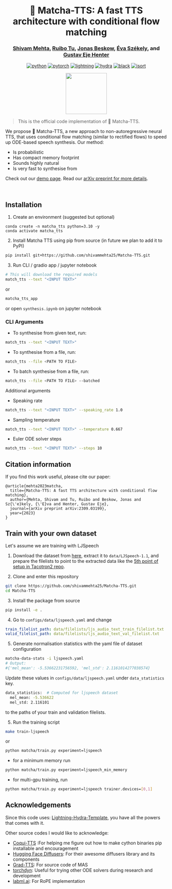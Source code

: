 <div align="center">

# 🍵 Matcha-TTS: A fast TTS architecture with conditional flow matching

### [Shivam Mehta](https://www.kth.se/profile/smehta), [Ruibo Tu](https://www.kth.se/profile/ruibo), [Jonas Beskow](https://www.kth.se/profile/beskow), [Éva Székely](https://www.kth.se/profile/szekely), and [Gustav Eje Henter](https://people.kth.se/~ghe/)

[![python](https://img.shields.io/badge/-Python_3.10-blue?logo=python&logoColor=white)](https://www.python.org/downloads/release/python-3100/)
[![pytorch](https://img.shields.io/badge/PyTorch_2.0+-ee4c2c?logo=pytorch&logoColor=white)](https://pytorch.org/get-started/locally/)
[![lightning](https://img.shields.io/badge/-Lightning_2.0+-792ee5?logo=pytorchlightning&logoColor=white)](https://pytorchlightning.ai/)
[![hydra](https://img.shields.io/badge/Config-Hydra_1.3-89b8cd)](https://hydra.cc/)
[![black](https://img.shields.io/badge/Code%20Style-Black-black.svg?labelColor=gray)](https://black.readthedocs.io/en/stable/)
[![isort](https://img.shields.io/badge/%20imports-isort-%231674b1?style=flat&labelColor=ef8336)](https://pycqa.github.io/isort/)

<p style="text-align: center;">
  <img src="https://shivammehta25.github.io/Matcha-TTS/images/logo.png" height="128"/>
</p>

</div>

> This is the official code implementation of 🍵 Matcha-TTS.

We propose 🍵 Matcha-TTS, a new approach to non-autoregressive neural TTS, that uses conditional flow matching (similar to rectified flows) to speed up ODE-based speech synthesis. Our method:

- Is probabilistic
- Has compact memory footprint
- Sounds highly natural
- Is very fast to synthesise from

Check out our [demo page](https://shivammehta25.github.io/Matcha-TTS). Read our [arXiv preprint for more details](https://arxiv.org/abs/2309.03199).

<br>

## Installation

1. Create an environment (suggested but optional)

```
conda create -n matcha_tts python=3.10 -y
conda activate matcha_tts
```

2. Install Matcha TTS using pip from source
   (in future we plan to add it to PyPI)

```bash
pip install git+https://github.com/shivammehta25/Matcha-TTS.git
```

3. Run CLI / gradio app / jupyter notebook

```bash
# This will download the required models
match_tts --text "<INPUT TEXT>"
```

or

```bash
matcha_tts_app
```

or open `synthesis.ipynb` on jupyter notebook

### CLI Arguments

- To synthesise from given text, run:

```bash
match_tts --text "<INPUT TEXT>"
```

- To synthesise from a file, run:

```bash
match_tts --file <PATH TO FILE>
```

- To batch synthesise from a file, run:

```bash
match_tts --file <PATH TO FILE> --batched
```

Additional arguments

- Speaking rate

```bash
match_tts --text "<INPUT TEXT>" --speaking_rate 1.0
```

- Sampling temperature

```bash
match_tts --text "<INPUT TEXT>" --temperature 0.667
```

- Euler ODE solver steps

```bash
match_tts --text "<INPUT TEXT>" --steps 10
```

## Citation information

If you find this work useful, please cite our paper:

```text
@article{mehta2023matcha,
  title={Matcha-TTS: A fast TTS architecture with conditional flow matching},
  author={Mehta, Shivam and Tu, Ruibo and Beskow, Jonas and Sz{\'e}kely, {\'E}va and Henter, Gustav Eje},
  journal={arXiv preprint arXiv:2309.03199},
  year={2023}
}
```

## Train with your own dataset

Let's assume we are training with LJSpeech

1. Download the dataset from [here](https://keithito.com/LJ-Speech-Dataset/), extract it to `data/LJSpeech-1.1`, and prepare the filelists to point to the extracted data like the [5th point of setup in Tacotron2 repo](https://github.com/NVIDIA/tacotron2#setup).

2. Clone and enter this repository

```bash
git clone https://github.com/shivammehta25/Matcha-TTS.git
cd Matcha-TTS
```

3. Install the package from source

```bash
pip install -e .
```

4. Go to `configs/data/ljspeech.yaml` and change

```yaml
train_filelist_path: data/filelists/ljs_audio_text_train_filelist.txt
valid_filelist_path: data/filelists/ljs_audio_text_val_filelist.txt
```

5. Generate normalisation statistics with the yaml file of dataset configuration

```bash
matcha-data-stats -i ljspeech.yaml
# Output:
#{'mel_mean': -5.53662231756592, 'mel_std': 2.1161014277038574}
```

Update these values in `configs/data/ljspeech.yaml` under `data_statistics` key.

```bash
data_statistics:  # Computed for ljspeech dataset
  mel_mean: -5.536622
  mel_std: 2.116101
```

to the paths of your train and validation filelists.

5. Run the training script

```bash
make train-ljspeech
```

or

```bash
python matcha/train.py experiment=ljspeech
```

- for a minimum memory run

```bash
python matcha/train.py experiment=ljspeech_min_memory
```

- for multi-gpu training, run

```bash
python matcha/train.py experiment=ljspeech trainer.devices=[0,1]
```

## Acknowledgements

Since this code uses: [Lightning-Hydra-Template](https://github.com/ashleve/lightning-hydra-template), you have all the powers that comes with it.

Other source codes I would like to acknowledge:

- [Coqui-TTS](https://github.com/coqui-ai/TTS/tree/dev) :For helping me figure out how to make cython binaries pip installable and encouragement
- [Hugging Face Diffusers](https://huggingface.co/): For their awesome diffusers library and its components
- [Grad-TTS](https://github.com/huawei-noah/Speech-Backbones/tree/main/Grad-TTS): For source code of MAS
- [torchdyn](https://github.com/DiffEqML/torchdyn): Useful for trying other ODE solvers during research and development
- [labml.ai](https://nn.labml.ai/transformers/rope/index.html): For RoPE implementation
